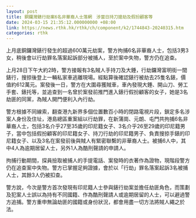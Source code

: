 ```yaml
---
layout: post
title: 銅鑼灣錶行劫案6名非華裔人士落網　涉當日持刀搶劫及假扮顧客等
date: 2024-03-15 21:35:12.000000000 +08:00
link: https://news.rthk.hk/rthk/ch/component/k2/1744843-20240315.htm
categories: rthk
---
```


上月底銅鑼灣錶行發生的超過600萬元劫案，警方拘捕6名非華裔人士，包括3男3女，稍後會以行劫罪名落案起訴部分被捕人，至於案中失物，警方仍在追查。

上月28日下午大約2時，警方接報有3名賊人手持刀及大錘，行劫鑼灣富明街一間錶行，搜掠後登上一輛私家車逃離現場。經點算後確認錶行被劫去25隻名錶，價值約612萬元。案發後一日，警方在大圍尋獲賊車，車內發現大錘、開山刀、勞工手套、錶托等，並追查到一名曾於案發前推門進入錶行假扮顧客的女子，她是3名劫匪的同黨，為賊人開門便利入內行劫。

警方根據不同線索，翻查港九新界多個位置數百小時的閉路電視片段，鎖定多名涉案人身份及住址，港島總區重案組以行劫罪，在新蒲崗、元朗、屯門共拘捕6名非華裔人士，包括3名介乎27至35歲的印尼籍女子、3名介乎26至29歲的印尼籍男子，當中包括假扮顧客的印尼籍女子、持刀行劫的印尼籍男子、負責搜掠手錶的印尼籍女子、以及3名在案發前後與賊人有緊密聯繫的非華裔人士。被捕6人中，其中4人為逾期居留人士，另外1人為酷刑聲請的申請人。

拘捕行動期間，探員撿取被捕人的手提電話、案發時的衣著作為證物，現階段警方仍在追查案中失物。警方已掌握足夠證據，會於以「行劫」罪名落案起訴3名被捕人士，其餘3人仍被扣查。

警方說，今次是警方首次發現有印尼籍人士參與錶行劫案並擔任劫匪角色，而策劃及犯案人士誤以為持有不同國籍、作為酷刑聲請人或逾期居留的人士，可以避過警方追捕。警方重申無論劫匪的國籍或身份狀況，都會用盡一切方法將賊人繩之於法。
